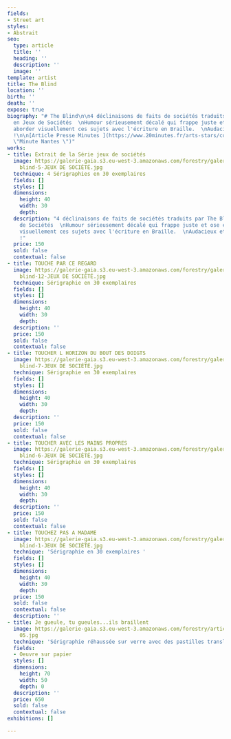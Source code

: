 ```yaml
---
fields:
- Street art
styles:
- Abstrait
seo:
  type: article
  title: ''
  heading: ''
  description: ''
  image: ''
template: artist
title: The Blind
location: ''
birth: ''
death: ''
expose: true
biography: "# The Blind\n\n4 déclinaisons de faits de sociétés traduits par The Blind
  en Jeux de Sociétés  \nHumour sérieusement décalé qui frappe juste et ose en plus
  aborder visuellement ces sujets avec l'écriture en Braille.  \nAudacieux et Malicieux
  !\n\n[Article Presse Minutes ](https://www.20minutes.fr/arts-stars/culture/2346983-20181002-nantes-graffitis-braille-the-blind-donne-vision-art
  \"Minute Nantes \")"
works:
- title: Extrait de la Série jeux de sociétés
  image: https://galerie-gaia.s3.eu-west-3.amazonaws.com/forestry/galerie-gaia-the
    blind-5-JEUX DE SOCIÉTÉ.jpg
  technique: 4 Sérigraphies en 30 exemplaires
  fields: []
  styles: []
  dimensions:
    height: 40
    width: 30
    depth: 
  description: "4 déclinaisons de faits de sociétés traduits par The Blind en Jeux
    de Sociétés  \nHumour sérieusement décalé qui frappe juste et ose en plus aborder
    visuellement ces sujets avec l'écriture en Braille.  \nAudacieux et Malicieux
    !"
  price: 150
  sold: false
  contextual: false
- title: TOUCHE PAR CE REGARD
  image: https://galerie-gaia.s3.eu-west-3.amazonaws.com/forestry/galerie-gaia-the
    blind-12-JEUX DE SOCIÉTÉ.jpg
  technique: Sérigraphie en 30 exemplaires
  fields: []
  styles: []
  dimensions:
    height: 40
    width: 30
    depth: 
  description: ''
  price: 150
  sold: false
  contextual: false
- title: TOUCHER L HORIZON DU BOUT DES DOIGTS
  image: https://galerie-gaia.s3.eu-west-3.amazonaws.com/forestry/galerie-gaia-the
    blind-7-JEUX DE SOCIÉTÉ.jpg
  technique: Sérigraphie en 30 exemplaires
  fields: []
  styles: []
  dimensions:
    height: 40
    width: 30
    depth: 
  description: ''
  price: 150
  sold: false
  contextual: false
- title: TOUCHER AVEC LES MAINS PROPRES
  image: https://galerie-gaia.s3.eu-west-3.amazonaws.com/forestry/galerie-gaia-the
    blind-6-JEUX DE SOCIÉTÉ.jpg
  technique: Sérigraphie en 30 exemplaires
  fields: []
  styles: []
  dimensions:
    height: 40
    width: 30
    depth: 
  description: ''
  price: 150
  sold: false
  contextual: false
- title: TOUCHEZ PAS A MADAME
  image: https://galerie-gaia.s3.eu-west-3.amazonaws.com/forestry/galerie-gaia-the
    blind-1-JEUX DE SOCIÉTÉ.jpg
  technique: 'Sérigraphie en 30 exemplaires '
  fields: []
  styles: []
  dimensions:
    height: 40
    width: 30
    depth: 
  price: 150
  sold: false
  contextual: false
  description: ''
- title: Je gueule, tu gueules...ils braillent
  image: https://galerie-gaia.s3.eu-west-3.amazonaws.com/forestry/article-galerie-gaïa-
    05.jpg
  technique: 'Sérigraphie réhaussée sur verre avec des pastilles translucide en relief '
  fields:
  - Oeuvre sur papier
  styles: []
  dimensions:
    height: 70
    width: 50
    depth: 0
  description: ''
  price: 650
  sold: false
  contextual: false
exhibitions: []

---
```

